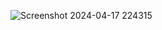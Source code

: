 ![Screenshot 2024-04-17 224315](https://github.com/Anuragroyan/BankAccountProgram/assets/38952781/96ba0445-955f-4deb-831c-a771a5b5f484)
